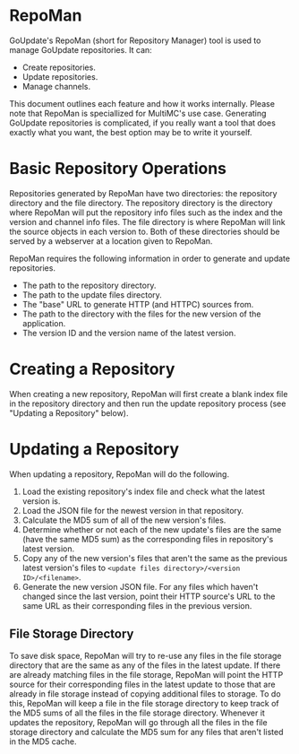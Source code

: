 RepoMan
=======

GoUpdate's RepoMan (short for Repository Manager) tool is used to manage GoUpdate repositories. It can:

+ Create repositories.
+ Update repositories.
+ Manage channels.

This document outlines each feature and how it works internally. Please note that RepoMan is speciallized for MultiMC's use case. Generating GoUpdate repositories is complicated, if you really want a tool that does exactly what you want, the best option may be to write it yourself.


Basic Repository Operations
===========================

Repositories generated by RepoMan have two directories: the repository directory and the file directory. The repository directory is the directory where RepoMan will put the repository info files such as the index and the version and channel info files. The file directory is where RepoMan will link the source objects in each version to. Both of these directories should be served by a webserver at a location given to RepoMan.

RepoMan requires the following information in order to generate and update repositories.

+ The path to the repository directory.
+ The path to the update files directory. 
+ The "base" URL to generate HTTP (and HTTPC) sources from.
+ The path to the directory with the files for the new version of the application.
+ The version ID and the version name of the latest version.


Creating a Repository
=====================

When creating a new repository, RepoMan will first create a blank index file in the repository directory and then run the update repository process (see "Updating a Repository" below).


Updating a Repository
=====================

When updating a repository, RepoMan will do the following.

1. Load the existing repository's index file and check what the latest version is.
2. Load the JSON file for the newest version in that repository.
3. Calculate the MD5 sum of all of the new version's files.
4. Determine whether or not each of the new update's files are the same (have the same MD5 sum) as the corresponding files in repository's latest version.
5. Copy any of the new version's files that aren't the same as the previous latest version's files to `<update files directory>/<version ID>/<filename>`.
6. Generate the new version JSON file. For any files which haven't changed since the last version, point their HTTP source's URL to the same URL as their corresponding files in the previous version.


File Storage Directory
----------------------

To save disk space, RepoMan will try to re-use any files in the file storage directory that are the same as any of the files in the latest update. If there are already matching files in the file storage, RepoMan will point the HTTP source for their corresponding files in the latest update to those that are already in file storage instead of copying additional files to storage. To do this, RepoMan will keep a file in the file storage directory to keep track of the MD5 sums of all the files in the file storage directory. Whenever it updates the repository, RepoMan will go through all the files in the file storage directory and calculate the MD5 sum for any files that aren't listed in the MD5 cache.

